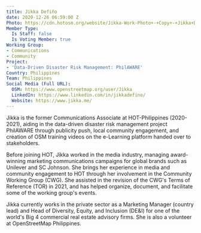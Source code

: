 ```yaml
---
title: Jikka Defiño
date: 2020-12-26 06:59:00 Z
Photo: https://cdn.hotosm.org/website/Jikka-Work-Photo+-+Copy+-+Jikka+Defi%C3%B1o.png
Member Type:
  Is Staff: false
  Is Voting Member: true
Working Group:
- Communications
- Community
Project:
- 'Data-Driven Disaster Risk Management: PhilAWARE'
Country: Philippines
Team: Philippines
Social Media (Full URL):
  OSM: https://www.openstreetmap.org/user/Jikka
  LinkedIn: https://www.linkedin.com/in/jikkadefino/
  Website: https://www.jikka.me/
---
```


Jikka is the former Communications Associate at HOT-Philippines (2020-2021), aiding in the data-driven disaster risk management project PhilAWARE through publicity push, local community engagement, and creation of OSM training videos on the e-Learning platform handed over to stakeholders. 

Before joining HOT, Jikka worked in the media industry, managing award-winning marketing communications campaigns for global brands such as Unilever and SC Johnson. She brings her experience in media and community engagement to HOT through her involvement in the Community Working Group (CWG). She assisted in the revision of the CWG's Terms of Reference (TOR) in 2021, and has helped organize, document, and facilitate some of the working group's events. 

Jikka currently works in the private sector as a Marketing Manager (country lead) and Head of Diversity, Equity, and Inclusion (DE&I) for one of the world's Big 4 commercial real estate advisory firms. She is also a volunteer at OpenStreetMap Philippines.